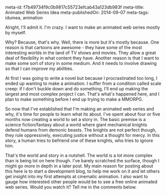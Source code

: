 meta-id: f7b49734f9c0b9817c55723efcab43a123db983f
meta-title: Animated Web Series Idea
meta-publishedOn: 2014-09-07
meta-tags: idumea, animation

<!--I'm going to make an animated web series about a giant robot knight in a science fantasy world. Would you be interested in watching that?-->

Alright, I'll admit it. I'm crazy. I want to make an animated web series mostly by myself.

Why? Because, that's why. Well, there is more but it's mostly because. One reason is that cartoons are awesome - they have some of the most interesting worlds in the land of TV shows and movies. They allow a great deal of flexibility in what content they have. Another reason is that I want to make some sort of story in some medium. And it needs to involve drawing so that I can improve my abilities.

At first I was going to write a novel but because I procrastinated too long, I ended up wanting to make a animation. I suffer from a condition called scale creep: if I don't buckle down and do something, I'll end up making the largest and most complex project I can. That's what's happened here, and I plan to make something before I end up trying to make a MMORPG.

So now that I've established that I'm making an animated web series and why, it's time for people to learn what its about. I've spent about four or five months now creating a world to set a story in. The basic premise is a science fiction/fantasy about a world where giant mechanical knights defend humans from demonic beasts. The knights are not perfect though, they rule oppressively, executing justice without a thought for mercy. In this story, a human tries to befriend one of these knights, who tries to ignore him.

That's the world and story in a nutshell. The world is a lot more complex than is being lot on here though. I've barely scratched the surface, though I might go more in depth in a later post. My main reason for posting about this here is to start a development blog, to help me work on it and let others get insight into my first attempts at cinematic animation. I also want to gauge how interested other people would be to see a free online animated web series. Would you watch it? Tell me in the comments below.